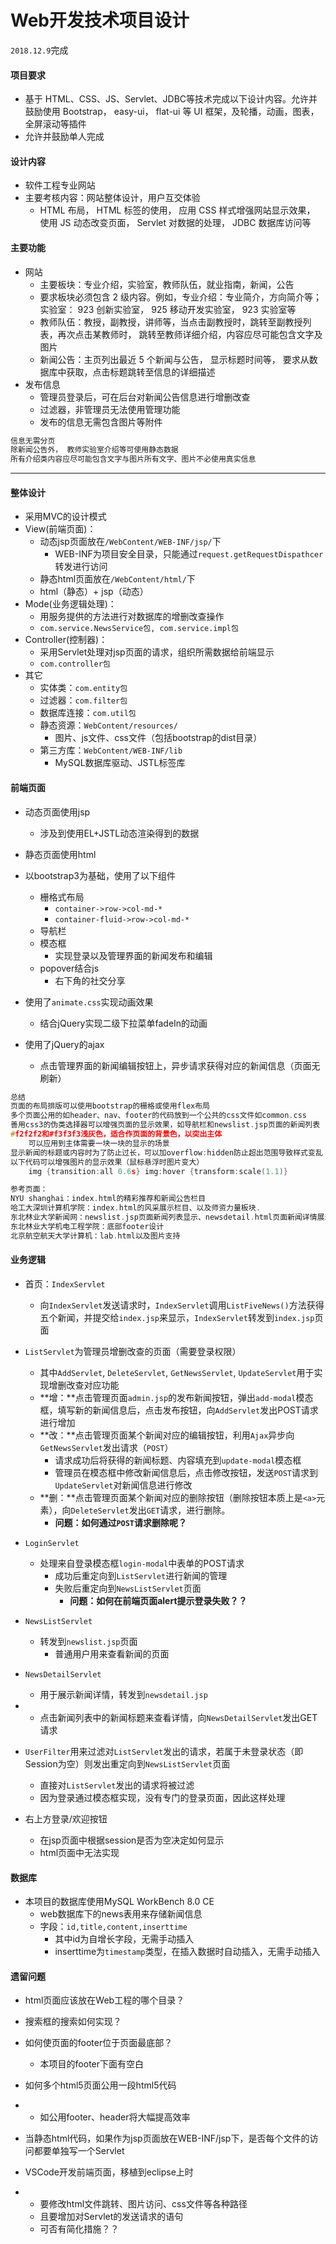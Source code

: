 # Web开发技术项目设计

`2018.12.9`完成

#### 项目要求

- 基于 HTML、CSS、JS、Servlet、JDBC等技术完成以下设计内容。允许并鼓励使用 Bootstrap， easy-ui， flat-ui 等 UI 框架，及轮播，动画，图表，全屏滚动等插件
- 允许并鼓励单人完成

#### 设计内容

- 软件工程专业网站
- 主要考核内容：网站整体设计，用户互交体验
  - HTML 布局， HTML 标签的使用， 应用 CSS 样式增强网站显示效果， 使用 JS 动态改变页面， Servlet 对数据的处理， JDBC 数据库访问等

#### 主要功能

- 网站
  - 主要板块：专业介绍，实验室，教师队伍，就业指南，新闻，公告
  - 要求板块必须包含 2 级内容。例如，专业介绍：专业简介，方向简介等；实验室： 923 创新实验室， 925 移动开发实验室， 923 实验室等 
  - 教师队伍：教授，副教授，讲师等，当点击副教授时，跳转至副教授列表，再次点击某教师时， 跳转至教师详细介绍，内容应尽可能包含文字及图片
  - 新闻公告：主页列出最近 5 个新闻与公告， 显示标题时间等， 要求从数据库中获取，点击标题跳转至信息的详细描述
- 发布信息
  - 管理员登录后，可在后台对新闻公告信息进行增删改查
  - 过滤器，非管理员无法使用管理功能
  - 发布的信息无需包含图片等附件

```c
信息无需分页
除新闻公告外， 教师实验室介绍等可使用静态数据
所有介绍类内容应尽可能包含文字与图片所有文字、图片不必使用真实信息
```

------

#### 整体设计

- 采用MVC的设计模式
- View(前端页面)：
  - 动态jsp页面放在`/WebContent/WEB-INF/jsp/`下
    - WEB-INF为项目安全目录，只能通过`request.getRequestDispathcer`转发进行访问
  - 静态html页面放在`/WebContent/html/`下
  - html（静态）+ jsp（动态）
- Mode(业务逻辑处理)：
  - 用服务提供的方法进行对数据库的增删改查操作
  - `com.service.NewsService包, com.service.impl包`
- Controller(控制器)：
  - 采用Servlet处理对jsp页面的请求，组织所需数据给前端显示
  - `com.controller包`
- 其它
  - 实体类：`com.entity包`
  - 过滤器：`com.filter包`
  - 数据库连接：`com.util包`
  - 静态资源：`WebContent/resources/`
    - 图片、js文件、css文件（包括bootstrap的dist目录）
  - 第三方库：`WebContent/WEB-INF/lib`
    - MySQL数据库驱动、JSTL标签库

#### 前端页面

- 动态页面使用jsp
  - 涉及到使用EL+JSTL动态渲染得到的数据
- 静态页面使用html

- 以bootstrap3为基础，使用了以下组件
  - 栅格式布局
    - `container->row->col-md-*`
    - `container-fluid->row->col-md-*`
  - 导航栏
  - 模态框
    - 实现登录以及管理界面的新闻发布和编辑
  - popover结合js
    - 右下角的社交分享
- 使用了`animate.css`实现动画效果
  - 结合jQuery实现二级下拉菜单fadeIn的动画
- 使用了jQuery的ajax
  - 点击管理界面的新闻编辑按钮上，异步请求获得对应的新闻信息（页面无刷新）

```c
总结
页面的布局排版可以使用bootstrap的栅格或使用flex布局
多个页面公用的如header、nav、footer的代码放到一个公共的css文件如common.css
善用css3的伪类选择器可以增强页面的显示效果，如导航栏和newslist.jsp页面的新闻列表
#f2f2f2和#f3f3f3浅灰色，适合作页面的背景色，以突出主体
	可以应用到主体需要一块一块的显示的场景
显示新闻的标题或内容时为了防止过长，可以加overflow:hidden防止超出范围导致样式变乱
以下代码可以增强图片的显示效果（鼠标悬浮时图片变大）
	img {transition:all 0.6s} img:hover {transform:scale(1.1)}
```

```c
参考页面：
NYU shanghai：index.html的精彩推荐和新闻公告栏目
哈工大深圳计算机学院：index.html的风采展示栏目、以及师资力量板块.
东北林业大学新闻网：newslist.jsp页面新闻列表显示、newsdetail.html页面新闻详情展示
东北林业大学机电工程学院：底部footer设计
北京航空航天大学计算机：lab.html以及图片支持
```

#### 业务逻辑

- 首页：`IndexServlet`
  - 向`IndexServlet`发送请求时，`IndexServlet`调用`ListFiveNews()`方法获得五个新闻，并提交给`index.jsp`来显示，`IndexServlet`转发到`index.jsp`页面

- `ListServlet`为管理员增删改查的页面（需要登录权限）

  - 其中`AddServlet`, `DeleteServlet`, `GetNewsServlet`, `UpdateServlet`用于实现增删改查对应功能
  - **增：**点击管理页面`admin.jsp`的发布新闻按钮，弹出`add-modal`模态框，填写新的新闻信息后，点击发布按钮，向`AddServlet`发出POST请求进行增加
  - **改：**点击管理页面某个新闻对应的编辑按钮，利用`Ajax`异步向`GetNewsServlet`发出请求（`POST`）
    - 请求成功后将获得的新闻标题、内容填充到`update-modal`模态框
    - 管理员在模态框中修改新闻信息后，点击修改按钮，发送`POST`请求到`UpdateServlet`对新闻信息进行修改
  - **删：**点击管理页面某个新闻对应的删除按钮（删除按钮本质上是`<a>`元素），向`DeleteServlet`发出`GET`请求，进行删除。
    - **问题：如何通过`POST`请求删除呢？**

- `LoginServlet`

  - 处理来自登录模态框`login-modal`中表单的POST请求
    - 成功后重定向到`ListServlet`进行新闻的管理
    - 失败后重定向到`NewsListServlet`页面
      - **问题：如何在前端页面alert提示登录失败？？**

- `NewsListServlet`

  - 转发到`newslist.jsp`页面
    - 普通用户用来查看新闻的页面

- `NewsDetailServlet`

  - 用于展示新闻详情，转发到`newsdetail.jsp`

- - 点击新闻列表中的新闻标题来查看详情，向`NewsDetailServlet`发出GET请求

- `UserFilter`用来过滤对`ListServlet`发出的请求，若属于未登录状态（即Session为空）则发出重定向到`NewsListServlet`页面
  - 直接对`ListServlet`发出的请求将被过滤
  - 因为登录通过模态框实现，没有专门的登录页面，因此这样处理

- 右上方登录/欢迎按钮
  - 在jsp页面中根据session是否为空决定如何显示
  - html页面中无法实现

#### 数据库

- 本项目的数据库使用MySQL WorkBench 8.0 CE
  - web数据库下的news表用来存储新闻信息
  - 字段：`id,title,content,inserttime`
    - 其中id为自增长字段，无需手动插入
    - inserttime为`timestamp`类型，在插入数据时自动插入，无需手动插入

#### 遗留问题

- html页面应该放在Web工程的哪个目录？

- 搜索框的搜索如何实现？

- 如何使页面的footer位于页面最底部？

  - 本项目的footer下面有空白

- 如何多个html5页面公用一段html5代码

- - 如公用footer、header将大幅提高效率

- 当静态html代码，如果作为jsp页面放在WEB-INF/jsp下，是否每个文件的访问都要单独写一个Servlet

- VSCode开发前端页面，移植到eclipse上时

- - 要修改html文件跳转、图片访问、css文件等各种路径
  - 且要增加对Servlet的发送请求的语句
  - 可否有简化措施？？

